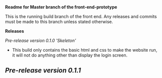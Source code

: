 **Readme for Master branch of the front-end-prototype**

This is the running build branch of the front end. Any releases and commits must be made to this branch unless stated otherwise.



**Releases**

*Pre-release version 0.1.0 'Skeleton'*
- This build only contains the basic html and css to make the website run, it will not do anything other than display the login screen.

*Pre-release version 0.1.1*
-
